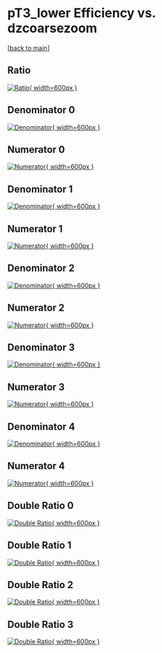 # pT3_lower Efficiency vs. dzcoarsezoom

[[back to main](./)]



## Ratio

[![Ratio](../mtv/var/pT3_lower_xtr_211_1_eff_dzcoarsezoom.png){ width=600px }](../mtv/var/pT3_lower_xtr_211_1_eff_dzcoarsezoom.pdf)

## Denominator 0

[![Denominator](../mtv/den/pT3_lower_xtr_211_1_eff_dzcoarsezoom_den0.png){ width=600px }](../mtv/den/pT3_lower_xtr_211_1_eff_dzcoarsezoom_den0.pdf)

## Numerator 0

[![Numerator](../mtv/num/pT3_lower_xtr_211_1_eff_dzcoarsezoom_num0.png){ width=600px }](../mtv/num/pT3_lower_xtr_211_1_eff_dzcoarsezoom_num0.pdf)

## Denominator 1

[![Denominator](../mtv/den/pT3_lower_xtr_211_1_eff_dzcoarsezoom_den1.png){ width=600px }](../mtv/den/pT3_lower_xtr_211_1_eff_dzcoarsezoom_den1.pdf)

## Numerator 1

[![Numerator](../mtv/num/pT3_lower_xtr_211_1_eff_dzcoarsezoom_num1.png){ width=600px }](../mtv/num/pT3_lower_xtr_211_1_eff_dzcoarsezoom_num1.pdf)

## Denominator 2

[![Denominator](../mtv/den/pT3_lower_xtr_211_1_eff_dzcoarsezoom_den2.png){ width=600px }](../mtv/den/pT3_lower_xtr_211_1_eff_dzcoarsezoom_den2.pdf)

## Numerator 2

[![Numerator](../mtv/num/pT3_lower_xtr_211_1_eff_dzcoarsezoom_num2.png){ width=600px }](../mtv/num/pT3_lower_xtr_211_1_eff_dzcoarsezoom_num2.pdf)

## Denominator 3

[![Denominator](../mtv/den/pT3_lower_xtr_211_1_eff_dzcoarsezoom_den3.png){ width=600px }](../mtv/den/pT3_lower_xtr_211_1_eff_dzcoarsezoom_den3.pdf)

## Numerator 3

[![Numerator](../mtv/num/pT3_lower_xtr_211_1_eff_dzcoarsezoom_num3.png){ width=600px }](../mtv/num/pT3_lower_xtr_211_1_eff_dzcoarsezoom_num3.pdf)

## Denominator 4

[![Denominator](../mtv/den/pT3_lower_xtr_211_1_eff_dzcoarsezoom_den4.png){ width=600px }](../mtv/den/pT3_lower_xtr_211_1_eff_dzcoarsezoom_den4.pdf)

## Numerator 4

[![Numerator](../mtv/num/pT3_lower_xtr_211_1_eff_dzcoarsezoom_num4.png){ width=600px }](../mtv/num/pT3_lower_xtr_211_1_eff_dzcoarsezoom_num4.pdf)

## Double Ratio 0

[![Double Ratio](../mtv/ratio/pT3_lower_xtr_211_1_eff_dzcoarsezoom_ratio0.png){ width=600px }](../mtv/ratio/pT3_lower_xtr_211_1_eff_dzcoarsezoom_ratio0.pdf)

## Double Ratio 1

[![Double Ratio](../mtv/ratio/pT3_lower_xtr_211_1_eff_dzcoarsezoom_ratio1.png){ width=600px }](../mtv/ratio/pT3_lower_xtr_211_1_eff_dzcoarsezoom_ratio1.pdf)

## Double Ratio 2

[![Double Ratio](../mtv/ratio/pT3_lower_xtr_211_1_eff_dzcoarsezoom_ratio2.png){ width=600px }](../mtv/ratio/pT3_lower_xtr_211_1_eff_dzcoarsezoom_ratio2.pdf)

## Double Ratio 3

[![Double Ratio](../mtv/ratio/pT3_lower_xtr_211_1_eff_dzcoarsezoom_ratio3.png){ width=600px }](../mtv/ratio/pT3_lower_xtr_211_1_eff_dzcoarsezoom_ratio3.pdf)

